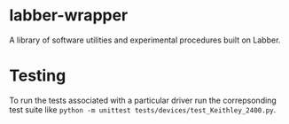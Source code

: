 # labber-wrapper
A library of software utilities and experimental procedures built on Labber.

# Testing

To run the tests associated with a particular driver run the correpsonding test suite like `python -m unittest tests/devices/test_Keithley_2400.py`.